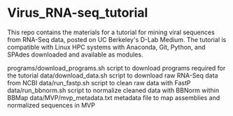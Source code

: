 # Virus_RNA-seq_tutorial

This repo contains the materials for a tutorial for mining viral sequences from RNA-Seq data, posted on UC Berkeley's D-Lab Medium. The tutorial is compatible with Linux HPC systems with Anaconda, Git, Python, and SPAdes downloaded and available as modules.

programs/download_programs.sh  script to download programs required for the tutorial
data/download_data.sh          script to download raw RNA-Seq data from NCBI
data/run_fastp.sh              script to clean raw data with FastP
data/run_bbnorm.sh             script to normalize cleaned data with BBNorm within BBMap
data/MVP/mvp_metadata.txt      metadata file to map assemblies and normalized sequences in MVP

